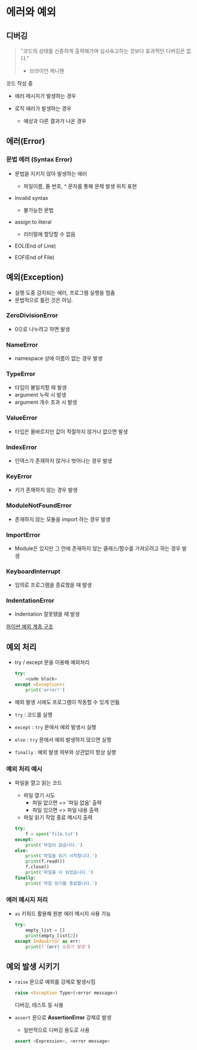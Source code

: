 # 에러와 예외

## 디버깅

> "코드의 상태를 신중하게 출력해가며 심사숙고하는 것보다 효과적인 디버깅은 없다."
>
> - 브라이언 케니헨



코드 작성 중

- 에러 메시지가 발생하는 경우

- 로직 에러가 발생하는 경우
  - 예상과 다른 결과가 나온 경우





## 에러(Error)

### 문법 에러 (Syntax Error)

- 문법을 지키지 않아 발생하는 에러
  - 파일이름, 줄 번호, ^ 문자를 통해 문제 발생 위치 표현

- Invalid syntax
  - 불가능한 문법
- assign to literal
  - 리터럴에 할당할 수 없음
- EOL(End of Line)
- EOF(End of File)

### 

## 예외(Exception)

- 실행 도중 감지되는 에러, 프로그램 실행을 멈춤
- 문법적으로 틀린 것은 아님.

### ZeroDivisionError

- 0으로 나누려고 하면 발생

### NameError

- namespace 상에 이름이 없는 경우 발생

### TypeError

- 타입이 불일치할 때 발생
- argument 누락 시 발생
- argument 개수 초과 시 발생

### ValueError

- 타입은 올바르지만 값이 적절하지 않거나 없으면 발생

### IndexError

- 인덱스가 존재하지 않거나 벗어나는 경우 발생

### KeyError

- 키가 존재하지 않는 경우 발생

### ModuleNotFoundError

- 존재하지 않는 모듈을 import 하는 경우 발생

### ImportError

- Module은 있지만 그 안에 존재하지 않는 클래스/함수를 가져오려고 하는 경우 발생

### KeyboardInterrupt

- 임의로 프로그램을 종료했을 때 발생

### IndentationError

- Indentation 잘못됐을 때 발생

[파이썬 예외 계층 구조](https://docs.python.org/3/library/exceptions.html#exception-hierarchy)



## 예외 처리

- try / except 문을 이용해 예외처리

  ```python
  try:
      <code block>
  except <Exception>:
      print('error!')
  ```

- 예외 발생 시에도 프로그램이 작동할 수 있게 만듦



- `try` : 코드를 실행
- `except` : `try` 문에서 예외 발생시 실행
- `else` : `try` 문에서 예외 발생하지 않으면 실행
- `finally` : 예외 발생 여부와 상관없이 항상 실행



### 예외 처리 예시

- 파일을 열고 읽는 코드

  - 파일 열기 시도
    - 파일 없으면 => '파일 없음' 출력
    - 파일 있으면 => 파일 내용 출력
  - 파일 읽기 작업 종료 메시지 출력

  ```python
  try:
      f = open('file.txt')
  except:
      print('파일이 없습니다.')
  else:
      print('파일을 읽기 시작합니다.')
      print(f.read())
      f.close()
      print('파일을 다 읽었습니다.')
  finally:
      print('파일 읽기를 종료합니다.')
  ```

  

### 에러 메시지 처리

- `as` 키워드 활용해 원본 에러 메시지 사용 가능

  ```python
  try:
      empty_list = []
      print(empty_list[2])
  except IndexError as err:
      print(f'{err} 오류가 발생')
  ```

  

## 예외 발생 시키기

- `raise` 문으로 예외를 강제로 발생시킴

  ```python
  raise <Exception Type>(<error message>)
  ```

  디버깅, 테스트 등 사용

- `assert` 문으로 **AssertionError** 강제로 발생

  - 일반적으로 디버깅 용도로 사용

  ```python
  assert <Expression>, <error message>
  ```

  

